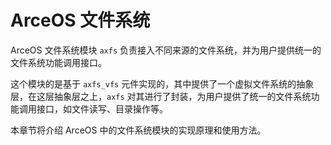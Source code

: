 # ArceOS 文件系统

ArceOS 文件系统模块 `axfs` 负责接入不同来源的文件系统，并为用户提供统一的文件系统功能调用接口。

这个模块的是基于 `axfs_vfs` 元件实现的，其中提供了一个虚拟文件系统的抽象层，在这层抽象层之上，`axfs` 对其进行了封装，为用户提供了统一的文件系统功能调用接口，如文件读写、目录操作等。

本章节将介绍 ArceOS 中的文件系统模块的实现原理和使用方法。
